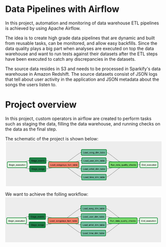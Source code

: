 # Data Pipelines with Airflow

In this project, automation and monitoring of data warehouse ETL pipelines is achieved by using Apache Airflow.

The idea is to create high grade data pipelines that are dynamic and built from reusable tasks, can be monitored, and allow easy backfills. Since the data quality plays a big part when analyses are executed on top the data warehouse and want to run tests against their datasets after the ETL steps have been executed to catch any discrepancies in the datasets.

The source data resides in S3 and needs to be processed in Sparkify's data warehouse in Amazon Redshift. The source datasets consist of JSON logs that tell about user activity in the application and JSON metadata about the songs the users listen to.

# Project overview

In this project, custom operators in airflow are created to perform tasks such as staging the data, filling the data warehouse, and running checks on the data as the final step.

The schematic of the project is shown below:
![Schematic of the project](docs/example_dag.png)

We want to achieve the folling workflow:
![DAG workflow](docs/DAG_workflow.png)